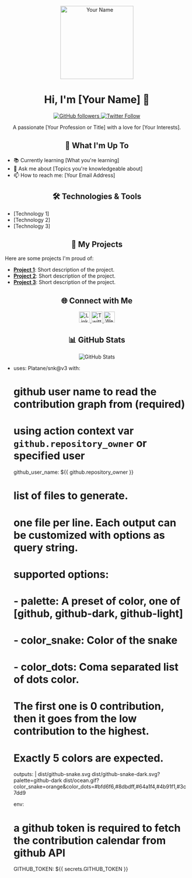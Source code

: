 <p align="center">
  <img src="your-profile-picture-url.jpg" width="200" height="200" alt="Your Name">
</p>

<h1 align="center">Hi, I'm [Your Name] 👋</h1>

<p align="center">
  <a href="https://github.com/[your-username]">
    <img alt="GitHub followers" src="https://img.shields.io/github/followers/[your-username]?style=social">
  </a>
  <a href="https://twitter.com/[your-twitter]">
    <img alt="Twitter Follow" src="https://img.shields.io/twitter/follow/[your-twitter]?style=social">
  </a>
</p>

<p align="center">A passionate [Your Profession or Title] with a love for [Your Interests].</p>

<h2 align="center">🌱 What I'm Up To</h2>

- 📚 Currently learning [What you're learning]
- 💬 Ask me about [Topics you're knowledgeable about]
- 📫 How to reach me: [Your Email Address]

<h2 align="center">🛠️ Technologies & Tools</h2>

- [Technology 1]
- [Technology 2]
- [Technology 3]

<h2 align="center">🚀 My Projects</h2>

Here are some projects I'm proud of:

- [**Project 1**](link-to-project-1): Short description of the project.
- [**Project 2**](link-to-project-2): Short description of the project.
- [**Project 3**](link-to-project-3): Short description of the project.

<h2 align="center">🌐 Connect with Me</h2>

<p align="center">
  <a href="https://www.linkedin.com/in/[your-linkedin]">
    <img src="linkedin-icon.png" width="30" height="30" alt="LinkedIn">
  </a>
  <a href="https://twitter.com/[your-twitter]">
    <img src="twitter-icon.png" width="30" height="30" alt="Twitter">
  </a>
  <a href="https://your-website.com/">
    <img src="website-icon.png" width="30" height="30" alt="Website">
  </a>
</p>

<h2 align="center">📊 GitHub Stats</h2>

<p align="center">
  <img src="https://github-readme-stats.vercel.app/api?username=[your-username]&show_icons=true&theme=dark" alt="GitHub Stats">
</p>

<!-- Feel free to add more sections or customize it further based on your preferences -->
- uses: Platane/snk@v3
  with:
    # github user name to read the contribution graph from (**required**)
    # using action context var `github.repository_owner` or specified user
    github_user_name: ${{ github.repository_owner }}

    # list of files to generate.
    # one file per line. Each output can be customized with options as query string.
    #
    #  supported options:
    #  - palette:     A preset of color, one of [github, github-dark, github-light]
    #  - color_snake: Color of the snake
    #  - color_dots:  Coma separated list of dots color.
    #                 The first one is 0 contribution, then it goes from the low contribution to the highest.
    #                 Exactly 5 colors are expected.
    outputs: |
      dist/github-snake.svg
      dist/github-snake-dark.svg?palette=github-dark
      dist/ocean.gif?color_snake=orange&color_dots=#bfd6f6,#8dbdff,#64a1f4,#4b91f1,#3c7dd9

  env:
    # a github token is required to fetch the contribution calendar from github API
    GITHUB_TOKEN: ${{ secrets.GITHUB_TOKEN }}
